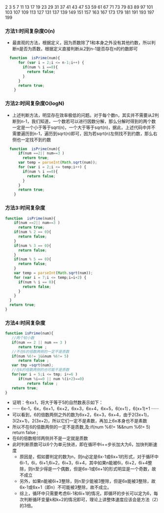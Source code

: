 2 3 5 7 11 13 17 19 23 29 31 37 41 43 47 53 59 61 67 71 73 79 83 89 97 101 103 107 109 113 127 131 137 139 149 151 157 163 167 173 179 181 191 193 197 199 
### 方法1:时间复杂度O(n)
* 最直观的方法，根据定义，因为质数除了1和本身之外没有其他约数，所以判断n是否为质数，根据定义直接判断从2到n-1是否存在n的约数即可
```js
  function  isPrime(num){
      for (var i = 2;i <= n-1;i++) {
        if(num % i ==0){
          return false;
        }
      }
      return true;
    }
```
### 方法2:时间复杂度O(logN)
* 上述判断方法，明显存在效率极低的问题。对于每个数n，其实并不需要从2判断到n-1，我们知道，一个数若可以进行因数分解，那么分解时得到的两个数一定是一个小于等于sqrt(n)，一个大于等于sqrt(n)，据此，上述代码中并不需要遍历到n-1，遍历到sqrt(n)即可，因为若sqrt(n)左侧找不到约数，那么右侧也一定找不到约数
```js
  function  isPrime(num){      
      if(num ==2|| num==3 )
        return true;
      var temp = parseInt(Math.sqrt(num));
      for (var i = 2;i <= temp;i++) {
        if(num % i ==0){
          return false;
        }
      }
      return true;
    }
```
### 方法3:时间复杂度
```js
function  isPrime(num){  
    if(num ==2|| num==3 )
      return true;
    if(num % 2 == 0){
      return false;
    }
    if(num % 3 == 0){
      return false;
    }
    if(num % 5 == 0){
      return false;
    }
    var temp = parseInt(Math.sqrt(num));	
    for (var i = 7;i <= temp;i=i+2) {
      if(num % i == 0){
        return false;
      }
    }
  }
  return true;
}
```
### 方法4:时间复杂度
```js
function isPrime(num){
   //两个较小数
   if(num == 2 || num == 3 )
      return true ;
   //不在6的倍数两侧的一定不是质数
   if(num %6!= 1&&num %6!= 5)
      return false ;
   var tmp =sqrt(num);
   //在6的倍数两侧的也可能不是质数
   for(var i = 5;i <= tmp; i+=6 )
      if(num %i==0 || num %(i+2)==0)
          return false ;                 
   return true;
}
```
* 证明：令x≥1，将大于等于5的自然数表示如下：
* ······ 6x-1，6x，6x+1，6x+2，6x+3，6x+4，6x+5，6(x+1），6(x+1)+1 ······
* 可以看到，6的倍数两侧之外的数为6x+2，6x+3，6x+4，由于2(3x+1)，3(2x+1)，2(3x+2)，所以它们一定不是素数，再加上6x本身也不是素数
* 所以不在6的倍数两侧的一定不是质数,及:if(num %6!= 1&&num %6!= 5) return false ;
* 在6的倍数相邻两侧并不是一定就是质数
* 此时判断质数可以6个为单元快进，即在循环中i++步长加大为6，加快判断速度
  * 原因是，假如要判定的数为n，则n必定是6x-1或6x+1的形式，对于循环中6i-1，6i，6i+1,6i+2，6i+3，6i+4，其中如果n能被6i，6i+2，6i+4整除，则n至少得是一个偶数，但是6x-1或6x+1的形式明显是一个奇数，故不成立
  * 另外，如果n能被6i+3整除，则n至少能被3整除，但是6x能被3整除，故6x-1或6x+1（即n）不可能被3整除，故不成立。
  * 综上，循环中只需要考虑6i-1和6i+1的情况，即循环的步长可以定为6，每次判断循环变量k和k+2的情况即可，理论上讲整体速度应该会是方法（2）的3倍。

